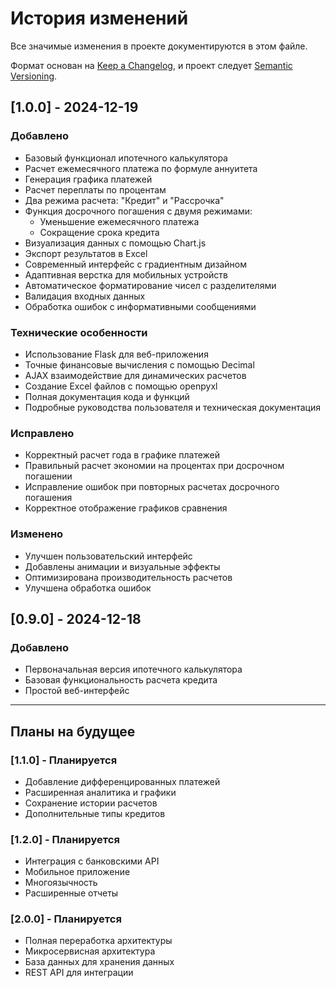 # История изменений

Все значимые изменения в проекте документируются в этом файле.

Формат основан на [Keep a Changelog](https://keepachangelog.com/ru/1.0.0/),
и проект следует [Semantic Versioning](https://semver.org/lang/ru/).

## [1.0.0] - 2024-12-19

### Добавлено
- Базовый функционал ипотечного калькулятора
- Расчет ежемесячного платежа по формуле аннуитета
- Генерация графика платежей
- Расчет переплаты по процентам
- Два режима расчета: "Кредит" и "Рассрочка"
- Функция досрочного погашения с двумя режимами:
  - Уменьшение ежемесячного платежа
  - Сокращение срока кредита
- Визуализация данных с помощью Chart.js
- Экспорт результатов в Excel
- Современный интерфейс с градиентным дизайном
- Адаптивная верстка для мобильных устройств
- Автоматическое форматирование чисел с разделителями
- Валидация входных данных
- Обработка ошибок с информативными сообщениями

### Технические особенности
- Использование Flask для веб-приложения
- Точные финансовые вычисления с помощью Decimal
- AJAX взаимодействие для динамических расчетов
- Создание Excel файлов с помощью openpyxl
- Полная документация кода и функций
- Подробные руководства пользователя и техническая документация

### Исправлено
- Корректный расчет года в графике платежей
- Правильный расчет экономии на процентах при досрочном погашении
- Исправление ошибок при повторных расчетах досрочного погашения
- Корректное отображение графиков сравнения

### Изменено
- Улучшен пользовательский интерфейс
- Добавлены анимации и визуальные эффекты
- Оптимизирована производительность расчетов
- Улучшена обработка ошибок

## [0.9.0] - 2024-12-18

### Добавлено
- Первоначальная версия ипотечного калькулятора
- Базовая функциональность расчета кредита
- Простой веб-интерфейс

---

## Планы на будущее

### [1.1.0] - Планируется
- Добавление дифференцированных платежей
- Расширенная аналитика и графики
- Сохранение истории расчетов
- Дополнительные типы кредитов

### [1.2.0] - Планируется
- Интеграция с банковскими API
- Мобильное приложение
- Многоязычность
- Расширенные отчеты

### [2.0.0] - Планируется
- Полная переработка архитектуры
- Микросервисная архитектура
- База данных для хранения данных
- REST API для интеграции 